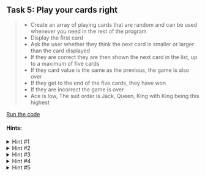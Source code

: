 ## Task 5: Play your cards right
> - Create an array of playing cards that are random and can be used whenever you need in the rest of the program
> - Display the first card
> - Ask the user whether they think the next card is smaller or larger than the card displayed 
> - If they are correct they are then shown the next card in the list, up to a maximum of five cards
> - If they card value is the same as the previous, the game is also over
> - If they get to the end of the five cards, they have won
> - If they are incorrect the game is over
> - Ace is low, The suit order is Jack, Queen, King with King being this highest

[Run the code](https://Anagram-Game.minion3665.repl.run)
#### Hints:
<details>
  <summary>Hint #1</summary>
  
  ```python
  import random
  ```
  
  Try importing the random module to allow chosing a random card
</details>
<details>
  <summary>Hint #2</summary>
  
  ```python
cardNumbers = ["Ace", "2", "3", "4", "5", "6", "7", "8", "9", "10", "Jack", "Queen", "King"]
cardSuits = ["Spades", "Hearts", "Clubs", "Diamonds"]

class Deck:
  def __init__(self):
    self.deck = []
    self.discards = []
    self.shuffle()
  @staticmethod
  def get_numbers():
    return cardNumbers
  @staticmethod
  def get_suits():
    return cardSuits
  def shuffle(self):
    deck = []
    for number in cardNumbers:
      for suit in cardSuits:
        deck.append({"number": number, "suit": suit})
    random.shuffle(deck)
    self.deck = deck
    self.discards = []
  def draw(self):

  ```
  
  Initialize starting arrays
  - Create variavles that shuffle the cards that we can use whenever needed.
  - use the ```python self.shuffle()``` variable
</details>
<details>
  <summary>Hint #3</summary>
  
  ```python
    try:
      card = self.deck.pop()
      self.discards.append(card)
      return card
    except IndexError:
      return None
  def get(self, index):
    try:
      return self.deck[-(index+1)]
    except IndexError:
      return None
  def get_discards(self):
    return self.discards
  ```
  Get deck of cards and shuffle them when needed.
  - End of deck.py file
</details>
<details>
  <summary>Hint #4</summary>
  
  ```python
  while count < limit:
    letter_guess = input('Guess a letter: ')

    if letter_guess in letters:
        print('Correct!')
        letters.remove(letter_guess)
        store_letter += letter_guess
    else:
        print('Incorrect!')
    count += 1
    if count == 2:
        print('\n')
        clue_request = input('Would you like a clue? (y/n) ')
        if clue_request == 'y':
            print('\n')
            print('CLUE: The first and last letter of the word is: ', clue)
        if clue_request == 'n':
            print('You\'re very brave! ')
  ```
  
  Start a loop to guess letters, if a letter is guessed right remove it from the letter list
</details>
<details>
  <summary>Hint #5</summary>
  
  ```python
  print('\n')
  print('Now its time to guess. You have guessed',len(store_letter),'letters correctly.')
  print('These letters are: ', store_letter)

  word_guess = input('Guess the whole word: ')
  while word_guess:
    if word_guess.lower() == correct:
      print('Congrats!')
      break

    elif word_guess.lower() != correct:
      print('Unlucky! The answer was,', word)
      break

  print('\n')
  input('Press Enter to leave the program ')

  ```
  
  Let the user guess the whole word then exit
</details>
